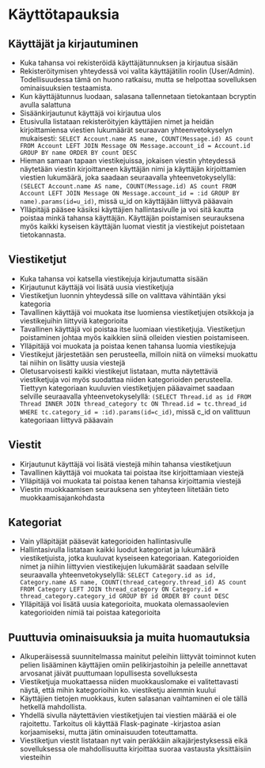 # Käyttötapauksia

## Käyttäjät ja kirjautuminen

* Kuka tahansa voi rekisteröidä käyttäjätunnuksen ja kirjautua sisään
* Rekisteröitymisen yhteydessä voi valita käyttäjätilin roolin \(User/Admin\). Todellisuudessa tämä on huono ratkaisu, mutta se helpottaa sovelluksen ominaisuuksien testaamista.
* Kun käyttäjätunnus luodaan, salasana tallennetaan tietokantaan bcryptin avulla salattuna
* Sisäänkirjautunut käyttäjä voi kirjautua ulos
* Etusivulla listataan rekisteröityjen käyttäjien nimet ja heidän kirjoittamiensa viestien lukumäärät seuraavan yhteenvetokyselyn mukaisesti: `SELECT Account.name AS name, COUNT(Message.id) AS count FROM Account LEFT JOIN Message ON Message.account_id = Account.id  GROUP BY name ORDER BY count DESC`
* Hieman samaan tapaan viestikejuissa, jokaisen viestin yhteydessä näytetään viestin kirjoittaneen käyttäjän nimi ja käyttäjän kirjoittamien viestien lukumäärä, joka saadaan seuraavalla yhteenvetokyselyllä: `(SELECT Account.name AS name, COUNT(Message.id) AS count FROM Account LEFT JOIN Message ON Message.account_id = :id GROUP BY name).params(id=u_id)`, missä u_id on käyttäjään liittyvä pääavain
* Ylläpitäjä pääsee käsiksi käyttäjien hallintasivulle ja voi sitä kautta poistaa minkä tahansa käyttäjän. Käyttäjän poistamisen seurauksena myös kaikki kyseisen käyttäjän luomat viestit ja viestikejut poistetaan tietokannasta.

## Viestiketjut

* Kuka tahansa voi katsella viestikejuja kirjautumatta sisään
* Kirjautunut käyttäjä voi lisätä uusia viestiketjuja
* Viestiketjun luonnin yhteydessä sille on valittava vähintään yksi kategoria
* Tavallinen käyttäjä voi muokata itse luomiensa viestiketjujen otsikkoja ja viestikejuihin liittyviä kategorioita
* Tavallinen käyttäjä voi poistaa itse luomiaan viestiketjuja. Viestiketjun poistaminen johtaa myös kaikkien siinä olleiden viestien poistamiseen.
* Ylläpitäjä voi muokata ja poistaa kenen tahansa luomia viestikejuja
* Viestikejut järjestetään sen perusteella, milloin niitä on viimeksi muokattu tai niihin on lisätty uusia viestejä
* Oletusarvoisesti kaikki viestikejut listataan, mutta näytettäviä viestiketjuja voi myös suodattaa niiden kategorioiden perusteella. Tiettyyn kategoriaan kuuluvien viestiketjujen pääavaimet saadaan selville seuraavalla yhteenvetokyselyllä: `(SELECT Thread.id as id FROM Thread INNER JOIN thread_category tc ON Thread.id = tc.thread_id WHERE tc.category_id = :id).params(id=c_id)`, missä c_id on valittuun kategoriaan liittyvä pääavain

## Viestit

* Kirjautunut käyttäjä voi lisätä viestejä mihin tahansa viestiketjuun
* Tavallinen käyttäjä voi muokata tai poistaa itse kirjoittamiaan viestejä
* Ylläpitäjä voi muokata tai poistaa kenen tahansa kirjoittamia viestejä
* Viestin muokkaamisen seurauksena sen yhteyteen liitetään tieto muokkaamisajankohdasta

## Kategoriat

* Vain ylläpitäjät pääsevät kategorioiden hallintasivulle
* Hallintasivulla listataan kaikki luodut kategoriat ja lukumäärä viestiketjuista, jotka kuuluvat kyseiseen kategoriaan. Kategorioiden nimet ja niihin liittyvien viestikejujen lukumäärät saadaan selville seuraavalla yhteenvetokyselyllä: `SELECT Category.id as id, Category.name AS name, COUNT(thread_category.thread_id) AS count FROM Category LEFT JOIN thread_category ON Category.id = thread_category.category_id GROUP BY id ORDER BY count DESC`
* Ylläpitäjä voi lisätä uusia kategorioita, muokata olemassaolevien kategorioiden nimiä tai poistaa kategorioita

## Puuttuvia ominaisuuksia ja muita huomautuksia

* Alkuperäisessä suunnitelmassa mainitut peleihin liittyvät toiminnot kuten pelien lisääminen käyttäjien omiin pelikirjastoihin ja peleille annettavat arvosanat jäivät puuttumaan lopullisesta sovelluksesta
* Viestiketjuja muokattaessa niiden muokkauslomake ei valitettavasti näytä, että mihin kategorioihin ko. viestiketju aiemmin kuului
* Käyttäjien tietojen muokkaus, kuten salasanan vaihtaminen ei ole tällä hetkellä mahdollista.
* Yhdellä sivulla näytettävien viestiketjujen tai viestien määrää ei ole rajoitettu. Tarkoitus oli käyttää Flask-paginate -kirjastoa asian korjaamiseksi, mutta jätin ominaisuuden toteuttamatta.
* Viestiketjun viestit listataan nyt vain peräkkäin aikajärjestyksessä eikä sovelluksessa ole mahdollisuutta kirjoittaa suoraa vastausta yksittäisiin viesteihin